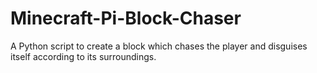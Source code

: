 # Minecraft-Pi-Block-Chaser
A Python script to create a block which chases the player and disguises itself according to its surroundings.
